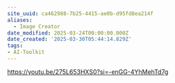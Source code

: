 ```yaml
---
site_uuid: ca462988-7b25-4415-ae0b-d95fd8ea214f
aliases:
  - Image Creator
date_modified: 2025-03-24T00:00:00.000Z
date_created: '2025-03-30T05:44:14.829Z'
tags:
- AI-Toolkit
---
```





https://youtu.be/275L653HXS0?si=-enGG-4YhMehTd7g
